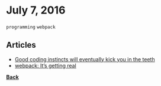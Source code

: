 # July 7, 2016

`programming` `webpack`

## Articles

- [Good coding instincts will eventually kick you in the teeth](https://medium.freecodecamp.com/good-coding-instincts-will-eventually-kick-you-in-the-teeth-2b3766897f3f#.k618k2tff)
- [webpack: It’s getting real](https://medium.com/webpack/webpack-its-getting-real-92c60fca1db1#.jozre95cj)


[__Back__](../README.md#jul)
